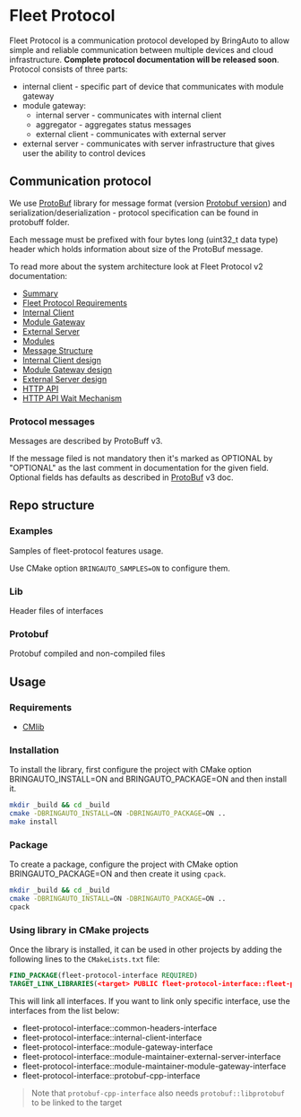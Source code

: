 # Fleet Protocol

Fleet Protocol is a communication protocol developed by BringAuto to allow simple and reliable communication between
multiple devices and cloud infrastructure.
**Complete protocol documentation will be released soon**. Protocol consists of three parts:

* internal client - specific part of device that communicates with module gateway
* module gateway:
    - internal server - communicates with internal client
    - aggregator - aggregates status messages
    - external client - communicates with external server
* external server - communicates with server infrastructure that gives user the ability to control devices

## Communication protocol

We use [ProtoBuf] library for message format (version [Protobuf version]) and serialization/deserialization - protocol
specification
can be found in protobuff folder.

Each message must be prefixed with four bytes long (uint32_t data type) header which holds
information about size of the ProtoBuf message.

To read more about the system architecture look at Fleet Protocol v2 documentation:

- [Summary]
- [Fleet Protocol Requirements]
- [Internal Client]
- [Module Gateway]
- [External Server]
- [Modules]
- [Message Structure]
- [Internal Client design]
- [Module Gateway design]
- [External Server design]
- [HTTP API]
- [HTTP API Wait Mechanism]

### Protocol messages

Messages are described by ProtoBuff v3.

If the message filed is not mandatory then it's marked as OPTIONAL by "OPTIONAL"
as the last comment in documentation for the given field.
Optional fields has defaults as described in [ProtoBuf] v3 doc.

## Repo structure

### Examples

Samples of fleet-protocol features usage.

Use CMake option `BRINGAUTO_SAMPLES=ON` to configure them.

### Lib

Header files of interfaces

### Protobuf

Protobuf compiled and non-compiled files

## Usage

### Requirements

- [CMlib](https://github.com/cmakelib/cmakelib)

### Installation

To install the library, first configure the project with CMake option BRINGAUTO_INSTALL=ON and BRINGAUTO_PACKAGE=ON and then install it.

```bash
mkdir _build && cd _build
cmake -DBRINGAUTO_INSTALL=ON -DBRINGAUTO_PACKAGE=ON ..
make install
```

### Package

To create a package, configure the project with CMake option BRINGAUTO_PACKAGE=ON and then create it using `cpack`.

```bash
mkdir _build && cd _build
cmake -DBRINGAUTO_INSTALL=ON -DBRINGAUTO_PACKAGE=ON ..
cpack
```

### Using library in CMake projects

Once the library is installed, it can be used in other projects by adding the following lines to the `CMakeLists.txt`
file:

```cmake
FIND_PACKAGE(fleet-protocol-interface REQUIRED)
TARGET_LINK_LIBRARIES(<target> PUBLIC fleet-protocol-interface::fleet-protocol-interface)
```

This will link all interfaces. If you want to link only specific interface, use the interfaces from the list below:

* fleet-protocol-interface::common-headers-interface
* fleet-protocol-interface::internal-client-interface
* fleet-protocol-interface::module-gateway-interface
* fleet-protocol-interface::module-maintainer-external-server-interface
* fleet-protocol-interface::module-maintainer-module-gateway-interface
* fleet-protocol-interface::protobuf-cpp-interface

> Note that `protobuf-cpp-interface` also needs `protobuf::libprotobuf` to be linked to the target


[BringAutoDaemon.proto]: ./BringAutoDaemon.proto

[ProtoBuf]: https://developers.google.com/protocol-buffers

[Protobuf version]: https://github.com/protocolbuffers/protobuf/releases/tag/v3.21.12

[Summary]: https://ref.bringautofleet.com/r/protocol/v2/2.0.1/summary

[Fleet Protocol Requirements]: https://ref.bringautofleet.com/r/protocol/v2/2.0.1/protocol-requirements

[Internal Client]: https://ref.bringautofleet.com/r/protocol/v2/2.0.1/internal-client

[Module Gateway]: https://ref.bringautofleet.com/r/protocol/v2/2.0.1/module-gateway

[External Server]: https://ref.bringautofleet.com/r/protocol/v2/2.0.1/external-server

[Modules]: https://ref.bringautofleet.com/r/protocol/v2/2.0.1/modules

[Message Structure]: https://ref.bringautofleet.com/r/protocol/v2/2.0.1/message-structure

[Internal Client design]: https://ref.bringautofleet.com/r/protocol/v2/2.0.1/internal-client-design

[Module Gateway design]: https://ref.bringautofleet.com/r/protocol/v2/2.0.1/module-gateway-design

[External Server design]: https://ref.bringautofleet.com/r/protocol/v2/2.0.1/external-server-design

[HTTP API]: https://ref.bringautofleet.com/r/protocol/http-api/1.0.0/http-api

[HTTP API Wait Mechanism]: https://ref.bringautofleet.com/r/protocol/http-api/1.0.0/wait-mechanism
